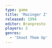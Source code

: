```yaml
---
type: game
title: 'Mazinger Z'
released: 1994
editor: Branpresto
players: 2
genres:
  - 'Shoot Them Up'
---
```

